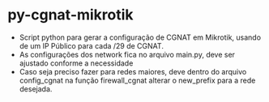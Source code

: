 # py-cgnat-mikrotik

- Script python para gerar a configuração de CGNAT em Mikrotik, usando de um IP Público para cada /29 de CGNAT.
- As configurações dos network fica no arquivo main.py, deve ser ajustado conforme a necessidade
- Caso seja preciso fazer para redes maiores, deve dentro do arquivo config_cgnat na função firewall_cgnat alterar o new_prefix para a rede desejada.
